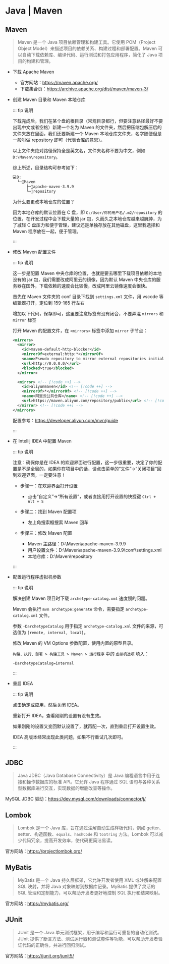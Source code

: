 # Java | Maven

## Maven

> Maven 是一个 Java 项目依赖管理和构建工具。它使用 POM（Project Object Model）来描述项目的依赖关系、构建过程和部署配置。Maven 可以自动下载依赖库、编译代码、运行测试和打包应用程序，简化了 Java 项目的构建和管理。

- 下载 Apache Maven

  - 官方网站：<https://maven.apache.org/>
  - 下载集合页：<https://archive.apache.org/dist/maven/maven-3/>

- 创建 Maven 目录和 Maven 本地仓库

  ::: tip 说明

  下载完成后，我们在某个盘的根目录（常规目录都行，但要注意路径最好不要出现中文或者空格）新建一个名为 Maven 的文件夹，然后把压缩包解压后的文件夹放在里面，我们还要新建一个 Maven 本地仓库文件夹，名字随便但是一般叫做 repository 即可（代表仓库的意思）。

  以上文件夹绝对路径保持全是英文名，文件夹名称不要为中文，例如 `D:\Maven\repository`。

  综上所述，目录结构可参考如下：

  ```txt
  💻D:
    └─📂Maven
        ├─📂apache-maven-3.9.9
        └─📂repository
  ```

  为什么要更改本地仓库的位置？

  因为本地仓库的默认位置在 C 盘，即 `C:/User/你的用户名/.m2/repository` 的位置，在开发过程中会下载大量的 jar 包，久而久之本地仓库越来越臃肿，为了减轻 C 盘压力和便于管理，建议还是单独存放在其他磁盘，这里我选择和 Maven 程序放在一起，便于管理。

  :::

- 修改 Maven 配置文件

  ::: tip 说明

  这一步是配置 Maven 中央仓库的位置，也就是要去哪里下载项目依赖的本地没有的 jar 包，我们需要改成阿里云的镜像，因为默认 Maven 中央仓库的服务器在国外，下载依赖的速度会比较慢，改成阿里云镜像速度会很快。

  首先在 Maven 文件夹的 conf 目录下找到 `settings.xml` 文件，用 vscode 等编辑器打开，定位到 159-165 行左右

  增加以下代码，保存即可，这里要注意标签有没有闭合，不要弄混 `mirrors` 和 `mirror` 标签

  打开 Maven 的配置文件，在 `<mirrors>` 标签中添加 `mirror` 子节点：

  ```xml
  <mirrors>
    <mirror>
      <id>maven-default-http-blocker</id>
      <mirrorOf>external:http:*</mirrorOf>
      <name>Pseudo repository to mirror external repositories initially using HTTP.</name>
      <url>http://0.0.0.0/</url>
      <blocked>true</blocked>
    </mirror>

    <mirror> <!-- [!code ++] -->
      <id>aliyunmaven</id> <!-- [!code ++] -->
      <mirrorOf>*</mirrorOf> <!-- [!code ++] -->
      <name>阿里云公共仓库</name> <!-- [!code ++] -->
      <url>https://maven.aliyun.com/repository/public</url> <!-- [!code ++] -->
    </mirror> <!-- [!code ++] -->
  </mirrors>
  ```

  配置参考：<https://developer.aliyun.com/mvn/guide>

  :::

- 在 Intellij IDEA 中配置 Maven

  ::: tip 说明

  注意：确保你是在 IDEA 的欢迎界面进行配置，这一步很重要，决定了你的配置是不是全局的，如果你在项目中的话，请点击菜单的“文件”→“关闭项目”回到欢迎界面，一定要注意！

  - 步骤一：在欢迎界面打开设置

    - 点击“自定义”→“所有设置”，或者直接用打开设置的快捷键 `Ctrl + Alt + S`

  - 步骤二：找到 Maven 配置项

    - 左上角搜索框搜索 Maven 回车

  - 步骤三：修改 Maven 配置

    - Maven 主路径：D:\Maven\apache-maven-3.9.9
    - 用户设置文件：D:\Maven\apache-maven-3.9.9\conf\settings.xml
    - 本地仓库：D:\Maven\repository

  :::

- 配置运行程序虚拟机参数

  ::: tip 说明

  解决创建 Maven 项目时下载 `archetype-catalog.xml` 速度慢的问题。

  Maven 会执行 `mvn archetype:generate` 命令，需要指定 `archetype-catalog.xml` 文件。

  参数 `-DarchetypeCatalog` 用于指定 `archetype-catalog.xml` 文件的来源，可选值为 `[remote, internal, local]`。

  修改 Maven 的 VM Options 参数配置，使用内置的原型目录。

  `构建、执行、部署 > 构建工具 > Maven > 运行程序` 中的 `虚拟机选项` 填入：

  ```txt
  -DarchetypeCatalog=internal
  ```

  :::

- 重启 IDEA

  ::: tip 说明

  点击确定或应用，然后关闭 IDEA。

  重新打开 IDEA，查看刚刚的设置有没有生效。

  如果刚刚的设置又变回默认设置了，就再配一次，直到重启打开设置生效。

  IDEA 高版本经常出现此类问题，如果不行重试几次即可。

  :::

## JDBC

> Java JDBC（Java Database Connectivity）是 Java 编程语言中用于连接和操作数据库的标准 API。它允许 Java 程序通过 SQL 语句与各种关系型数据库进行交互，实现数据的增删改查等操作。

MySQL JDBC 驱动：<https://dev.mysql.com/downloads/connector/j/>

## Lombok

> Lombok 是一个 Java 库，旨在通过注解自动生成样板代码，例如 getter、setter、构造函数、`equals`、`hashCode` 和 `toString` 方法。Lombok 可以减少代码冗余，提高开发效率，使代码更简洁易读。

官方网站：<https://projectlombok.org/>

## MyBatis

> MyBatis 是一个 Java 持久层框架，它允许开发者使用 XML 或注解来配置 SQL 映射，并将 Java 对象映射到数据库记录。MyBatis 提供了灵活的 SQL 管理和定制能力，可以帮助开发者更好地控制 SQL 执行和结果映射。

官方网站：<https://mybatis.org/>

## JUnit

> JUnit 是一个 Java 单元测试框架，用于编写和运行可重复的自动化测试。JUnit 提供了断言方法、测试运行器和测试套件等功能，可以帮助开发者验证代码的正确性，并进行回归测试。

官方网站：<https://junit.org/junit5/>
